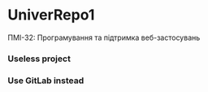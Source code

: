 # UniverRepo1
ПМІ-32: Програмування та підтримка веб-застосувань

### Useless project
### Use GitLab instead
